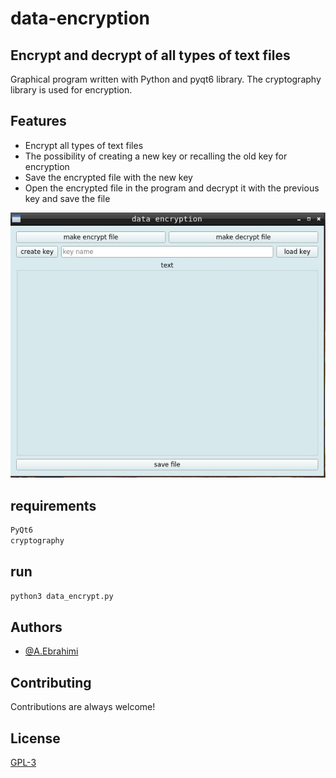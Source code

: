 # data-encryption
## Encrypt and decrypt of all types of text files

Graphical program written with Python and pyqt6 library.
The cryptography library is used for encryption.

## Features

- Encrypt all types of text files
- The possibility of creating a new key or recalling the old key for encryption
- Save the encrypted file with the new key
- Open the encrypted file in the program and decrypt it with the previous key and save the file

![alt text](https://raw.githubusercontent.com/AbduEbrahimi/data-encryption/main/screen.jpg)

## requirements

```sh
PyQt6
cryptography
```


## run

```sh
python3 data_encrypt.py
```
  
## Authors

- [@A.Ebrahimi](https://github.com/AbduEbrahimi)

  
## Contributing

Contributions are always welcome!


  
## License

[GPL-3](https://choosealicense.com/licenses/agpl-3.0/)

  
